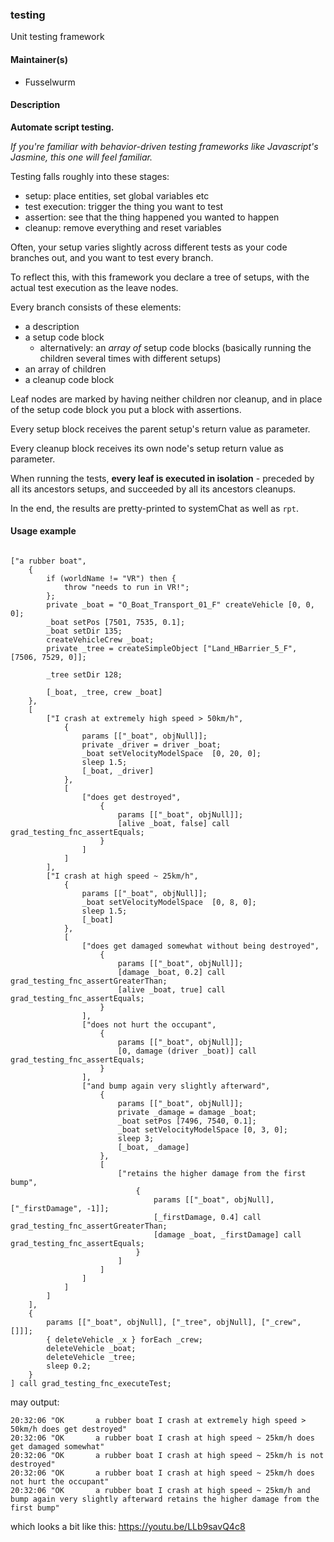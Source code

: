 ### testing

Unit testing framework

#### Maintainer(s)

* Fusselwurm

#### Description

**Automate script testing.**

*If you're familiar with behavior-driven testing frameworks like Javascript's Jasmine, this one will feel familiar.*

Testing falls roughly into these stages:
* setup: place entities, set global variables etc
* test execution: trigger the thing you want to test                                 
* assertion: see that the thing happened you wanted to happen
* cleanup: remove everything and reset variables

Often, your setup varies slightly across different tests as your code branches out, and you want to test every branch.

To reflect this, with this framework you declare a tree of setups, with the actual test execution as the leave nodes.

Every branch consists of these elements:
* a description
* a setup code block
    * alternatively: an *array of* setup code blocks (basically running the children several times with different setups)
* an array of children
* a cleanup code block

Leaf nodes are marked by having neither children nor cleanup, and in place of the setup code block you put a block with assertions.

Every setup block receives the parent setup's return value as parameter.

Every cleanup block receives its own node's setup return value as parameter.

When running the tests, **every leaf is executed in isolation** - preceded by all its ancestors setups, and succeeded by all its ancestors cleanups.

In the end, the results are pretty-printed to systemChat as well as `rpt`.

#### Usage example

```arma.sqf

["a rubber boat",
    {
        if (worldName != "VR") then {
            throw "needs to run in VR!";
        };
        private _boat = "O_Boat_Transport_01_F" createVehicle [0, 0, 0];
        _boat setPos [7501, 7535, 0.1];
        _boat setDir 135;
        createVehicleCrew _boat;
        private _tree = createSimpleObject ["Land_HBarrier_5_F", [7506, 7529, 0]];

        _tree setDir 128;

        [_boat, _tree, crew _boat]
    },
    [
        ["I crash at extremely high speed > 50km/h",
            {
                params [["_boat", objNull]];
                private _driver = driver _boat;
                _boat setVelocityModelSpace  [0, 20, 0];
                sleep 1.5;
                [_boat, _driver]
            },
            [
                ["does get destroyed",
                    {
                        params [["_boat", objNull]];
                        [alive _boat, false] call grad_testing_fnc_assertEquals;
                    }
                ]
            ]
        ],
        ["I crash at high speed ~ 25km/h",
            {
                params [["_boat", objNull]];
                _boat setVelocityModelSpace  [0, 8, 0];
                sleep 1.5;
                [_boat]
            },
            [
                ["does get damaged somewhat without being destroyed",
                    {
                        params [["_boat", objNull]];
                        [damage _boat, 0.2] call grad_testing_fnc_assertGreaterThan;
                        [alive _boat, true] call grad_testing_fnc_assertEquals;
                    }
                ],
                ["does not hurt the occupant",
                    {
                        params [["_boat", objNull]];
                        [0, damage (driver _boat)] call grad_testing_fnc_assertEquals;
                    }
                ],
                ["and bump again very slightly afterward",
                    {
                        params [["_boat", objNull]];
                        private _damage = damage _boat;
                        _boat setPos [7496, 7540, 0.1];
                        _boat setVelocityModelSpace [0, 3, 0];
                        sleep 3;
                        [_boat, _damage]
                    },
                    [
                        ["retains the higher damage from the first bump",
                            {
                                params [["_boat", objNull], ["_firstDamage", -1]];
                                [_firstDamage, 0.4] call grad_testing_fnc_assertGreaterThan;
                                [damage _boat, _firstDamage] call grad_testing_fnc_assertEquals;
                            }
                        ]
                    ]
                ]
            ]
        ]
    ],
    {
        params [["_boat", objNull], ["_tree", objNull], ["_crew", []]];
        { deleteVehicle _x } forEach _crew;
        deleteVehicle _boat;
        deleteVehicle _tree;
        sleep 0.2;
    }
] call grad_testing_fnc_executeTest;

```

may output:

```
20:32:06 "OK       a rubber boat I crash at extremely high speed > 50km/h does get destroyed"
20:32:06 "OK       a rubber boat I crash at high speed ~ 25km/h does get damaged somewhat"
20:32:06 "OK       a rubber boat I crash at high speed ~ 25km/h is not destroyed"
20:32:06 "OK       a rubber boat I crash at high speed ~ 25km/h does not hurt the occupant"
20:32:06 "OK       a rubber boat I crash at high speed ~ 25km/h and bump again very slightly afterward retains the higher damage from the first bump"
```

which looks a bit like this: https://youtu.be/LLb9savQ4c8
